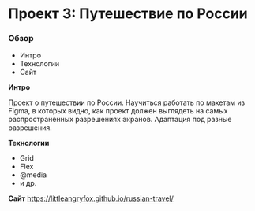 # Проект 3: Путешествие по России

### Обзор
* Интро
* Технологии
* Сайт

**Интро**

Проект о путешествии по России.
Научиться работать по макетам из Figma, в которых видно, как проект должен выглядеть на самых распространённых разрешениях экранов.
Адаптация под разные разрешения.

**Технологии**
* Grid
* Flex
* @media
* и др.

**Сайт**
https://littleangryfox.github.io/russian-travel/
